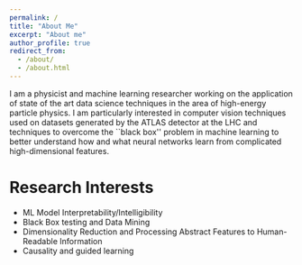 ```yaml
---
permalink: /
title: "About Me"
excerpt: "About me"
author_profile: true
redirect_from: 
  - /about/
  - /about.html
---
```


I am a physicist and machine learning researcher working on the application of state of the art data science techniques in the area of high-energy particle physics. I am particularly interested in computer vision techniques used on datasets generated by the ATLAS detector at the LHC and techniques to overcome the ``black box'' problem in machine learning to better understand how and what neural networks learn from complicated high-dimensional features. 

Research Interests
======
- ML Model Interpretability/Intelligibility
- Black Box testing and Data Mining
- Dimensionality Reduction and Processing Abstract Features to Human-Readable Information
- Causality and guided learning

<!-- I was a graduate student working with [Daniel Whiteson](https://www.physics.uci.edu/people/daniel-o-whiteson) at the University of California at Irvine from 2015-2021. I am now actively searching for new opportunities in industry -->